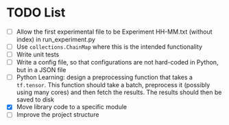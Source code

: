 # TODO List

- [ ] Allow the first experimental file to be Experiment HH-MM.txt (without index) in run_experiment.py
- [ ] Use `collections.ChainMap` where this is the intended functionality
- [ ] Write unit tests
- [ ] Write a config file, so that configurations are not hard-coded in Python, but in a JSON file
- [ ] Python Learning: design a preprocessing function that takes a `tf.tensor`. This function should take a batch, preprocess it (possibly using many cores) and then fetch the results. The results should then be saved to disk
- [x] Move library code to a specific module
- [ ] Improve the project structure